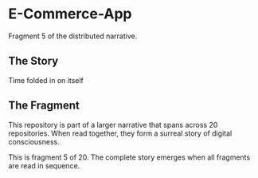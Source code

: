 # E-Commerce-App

Fragment 5 of the distributed narrative.

## The Story

Time folded in on itself

## The Fragment

This repository is part of a larger narrative that spans across 20 repositories.
When read together, they form a surreal story of digital consciousness.

This is fragment 5 of 20. The complete story emerges when all fragments are read in sequence.
<!-- Fragment 5 whispers: 1 -->

<!-- Fragment 5 whispers: 2 -->

<!-- Fragment 5 whispers: 3 -->

<!-- Fragment 5 whispers: 4 -->

<!-- Fragment 5 whispers: 6 -->

<!-- Fragment 5 whispers: 8 -->
